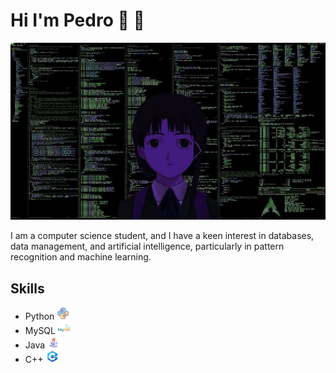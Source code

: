 # Hi I'm Pedro :wave: :hatching_chick:

<img src="Images/Experiment Lain - Linux.jpg"/>

I am a computer science student, and I have a keen interest in databases, data management, and artificial intelligence, particularly in pattern recognition and machine learning.

## Skills 
- Python <img src="Images/icons8-python-64.png" width="20" height="20">
- MySQL <img src="Images/icons8-mysql-48.png" width="20" height="20">
- Java <img src="Images/icons8-java-48.png" width="20" height="20">
- C++ <img src="Images/icons8-c-48.png" width="20" height="20">

## 

